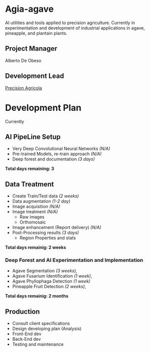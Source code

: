 # Agia-agave

AI utilities and tools applied to precision agriculture. Currently in experimentation and development of industrial applications in agave, pineapple, and plantain plants.

## Project Manager

Alberto De Obeso

## Development Lead

[Precision Agricola](http://www.precisionagricola.com/)

# Development Plan

Currently

## AI PipeLine Setup

- Very Deep Convolutional Neural Networks _(N/A)_
- Pre-trained Models, re-train approach _(N/A)_
- Deep forest and documentation _(3 days)_

**Total days remaining: 3**

## Data Treatment

- Create Train/Test data _(2 weeks)_
- Data augmentation _(1-2 day)_
- Image acquisition _(N/A)_
- Image treatment _(N/A)_
    - Raw images 
    - Orthomosaic
- Image enhancement (Report delivery) _(N/A)_
- Post-Processing results _(3 days)_
    - Region Properties and stats


**Total days remainig: 2 weeks**

### Deep Forest and AI Experimentation and Implementation

- Agave Segmentation _(3 weeks)_,
- Agave Fusarium Identification _(1 week)_,
- Agave Phyllophaga Detection _(1 week)_
- Pineapple Fruit Detection _(2 weeks)_,

**Total days remainig: 2 months**
## Production 

- Consult client specifications
- Design developing plan (Analysis)
- Front-End dev
- Back-End dev
- Testing and maintenance
